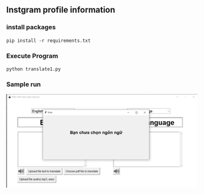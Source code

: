 ## Instgram profile information

### install packages 
```
pip install -r requirements.txt

```

### Execute Program
```
python translate1.py
```

### Sample run 
![](demo.png)

